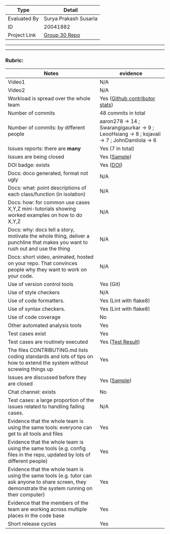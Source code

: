 |Type| Detail|
|--------|-------|
| Evaluated By | Surya Prakash Susarla |
| ID | 20041882 |
| Project Link | [Group 30 Repo](https://github.com/Swarangigaurkar/Group30_Hw2_3_4_5) |

******
******

### Rubric:

|Notes|evidence|
|-----|---------|
|Video1| N/A | 
|Video2| N/A | 
|Workload is spread over the whole team | Yes ([Github contributor stats](https://github.com/Swarangigaurkar/Group30_Hw2_3_4_5/graphs/contributors)) |
|Number of commits| 48 commits in total |
|Number of commits: by different people| aaron278 -> 14 ; Swarangigaurkar -> 9 ; LeooHsiang -> 8 ; ksjavali -> 7 ; JohnDamilola -> 6 |
|Issues reports: there are **many**| Yes (7 in total) |
|Issues are being closed| Yes ([Sample](https://github.com/Swarangigaurkar/Group30_Hw2_3_4_5/issues/8)) |
|DOI badge: exists| Yes ([DOI](https://zenodo.org/record/7113667#.YzG8XS-B1pQ)) |
|Docs: doco generated, format not ugly | N/A |
|Docs: what: point descriptions of each class/function (in isolation) | N/A |
|Docs: how: for common use cases X,Y,Z mini-tutorials showing worked examples on how to do X,Y,Z| N/A | 
|Docs: why: docs tell a story, motivate the whole thing, deliver a punchline that makes you want to rush out and use the thing| N/A |
|Docs: short video, animated, hosted on your repo. That convinces people why they want to work on your code.| N/A |
|Use of version control tools| Yes (Git) |
|Use of style checkers | N/A |
|Use of code formatters. | Yes (Lint with flake8) |
|Use of syntax checkers. | Yes (Lint with flake8) |
|Use of code coverage | No |
|Other automated analysis tools| Yes |
|Test cases exist| Yes |
|Test cases are routinely executed| Yes ([Test Result](https://github.com/Swarangigaurkar/Group30_Hw2_3_4_5/actions/runs/3128731159/jobs/5076939418))|
|The files CONTRIBUTING.md lists coding standards and lots of tips on how to extend the system without screwing things up| Yes |
|Issues are discussed before they are closed|Yes ([Sample](https://github.com/Swarangigaurkar/Group30_Hw2_3_4_5/issues/4))|
|Chat channel: exists| No |
|Test cases: a large proportion of the issues related to handling failing cases.| N/A |
|Evidence that the whole team is using the same tools: everyone can get to all tools and files| Yes |
|Evidence that the whole team is using the same tools (e.g. config files in the repo, updated by lots of different people)| Yes |
|Evidence that the whole team is using the same tools (e.g. tutor can ask anyone to share screen, they demonstrate the system running on their computer)| Yes |
|Evidence that the members of the team are working across multiple places in the code base| Yes |
|Short release cycles | Yes |

